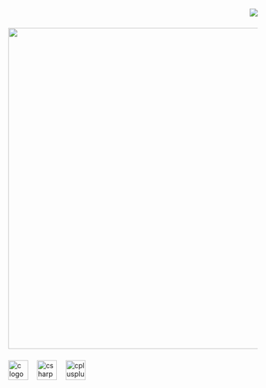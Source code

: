 <br clear="both">

<div align="right">
  <img src="https://visitor-badge.laobi.icu/badge?page_id=skarrlatina.skarrlatina&left_color=black&right_color=mediumslateblue"  />
</div>

###

<div align="center">
  <img height="650" src="https://www.icegif.com/wp-content/uploads/2023/12/icegif-797.gif"  />
</div>

###

<div align="left">
  <img src="https://skillicons.dev/icons?i=c" height="40" alt="c logo"  />
  <img width="10" />
  <img src="https://skillicons.dev/icons?i=cs" height="40" alt="csharp logo"  />
  <img width="10" />
  <img src="https://skillicons.dev/icons?i=cpp" height="40" alt="cplusplus logo"  />
</div>

###
